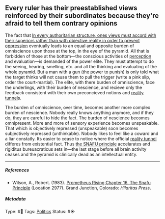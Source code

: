 ## Every ruler has their preestablished views reinforced by their subordinates because they're afraid to tell them contrary opinions

The fact that [In every authoritarian structure, ones views must accord with their superiors rather than with objective reality in order to prevent oppression](In%20every%20authoritarian%20structure,%20ones%20views%20must%20accord%20with%20their%20superiors%20rather%20than%20with%20objective%20reality%20in%20order%20to%20prevent%20oppression.md) eventually leads to an equal and opposite burden of omniscience upon those at the top, in the eye of the pyramid. All that is forbidden of those at the bottom—the conscious activities of [perception](Perception.md) and evaluation—is demanded of the power elite. They must attempt to do the seeing, hearing, smelling, etc. and all the thinking and evaluating of the whole pyramid. But a man with a gun (the power to punish) is only told what the target thinks will not cause them to pull the trigger (write a pink slip, order the court-martial). The elite, with there burden of omniscience, face the underlings, with their burden of nescience, and recieve only the feedback consistent with their own preconcieved notions and [reality tunnel](Reality%20tunnel.md)s. 

The burden of omniscience, over time, becomes another more complex burden of nescience. Nobody really knows anything anymore, and if they do, they are careful to hide the fact. The burden of nescience becomes omnipresent. More and more of sensory experience becomes unspeakable. That which is objectively repressed (unspeakable) soon becomes subjectively repressed (unthinkable). Nobody likes to feel like a coward and a liar constatly. Its easier to cease to notice where the official [reality tunnel](Reality%20tunnel.md) differes from existential fact. Thus [the SNAFU principle](The%20SNAFU%20principle.md) accelarates and rigiditus bureuacraticus sets in—the last stage before all brain activity ceases and the pyramid is clinically dead as an intellectual entity. 

---

##### References

* Wilson, A., Robert. (1983). [Prometheus Rising Chapter 16. The Snafu Principle](Prometheus%20Rising%20Chapter%2016.%20The%20Snafu%20Principle.md) (Location 2977). Grand Junction, Colorado: *Hilaritas Press*.

##### Metadata

Type: #🔴 
Tags: [Politics](Politics.md)
Status: #☀️ 
